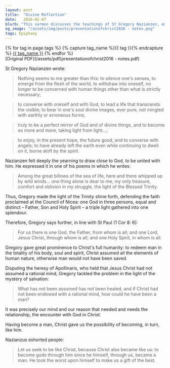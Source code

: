 ```yaml
---
layout: post
title:  "Divine Reflection"
date:   2016-02-07
blurb: "This sermon discusses the teachings of St Gregory Nazianzen, emphasizing the importance of introspection and connection with God. It highlights the belief in the Trinity and the full humanity of Christ. The sermon encourages us to strive to be like Christ, as he became like us."
og_image: "/assets/img/posts/presentationofchrist2016 - notes.png"
tags: Epiphany
---    
```

<div class="tag-pills">
  {% for tag in page.tags %}
    {% capture tag_name %}{{ tag }}{% endcapture %}
    <a href="{{ site.baseurl }}/tag/{{ tag_name }}" class="tag-pill">{{ tag_name }}</a>
  {% endfor %}
</div>
[Original PDF](/assets/pdf/presentationofchrist2016 - notes.pdf)

St Gregory Nazianzen wrote:

> Nothing seems to me greater than this: to silence one's senses, to emerge from the flesh of the world, to withdraw into oneself, no longer to be concerned with human things other than what is strictly necessary;

> to converse with oneself and with God, to lead a life that transcends the visible; to bear in one's soul divine images, ever pure, not mingled with earthly or erroneous forms;

> truly to be a perfect mirror of God and of divine things, and to become so more and more, taking light from light…;

> to enjoy, in the present hope, the future good, and to converse with angels; to have already left the earth even while continuing to dwell on it, borne aloft by the spirit.

Nazianzen felt deeply the yearning to draw close to God, to be united with him. He expressed it in one of his poems in which he writes:

> Among the great billows of the sea of life, here and there whipped up by wild winds… one thing alone is dear to me, my only treasure, comfort and oblivion in my struggle, the light of the Blessed Trinity.

Thus, Gregory made the light of the Trinity shine forth, defending the faith proclaimed at the Council of Nicea: one God in three persons, equal and distinct – Father, Son and Holy Spirit – a triple light gathered into one splendour.

Therefore, Gregory says further, in line with St Paul (1 Cor 8: 6): 

> For us there is one God, the Father, from whom is all; and one Lord, Jesus Christ, through whom is all; and one Holy Spirit, in whom is all.

Gregory gave great prominence to Christ's full humanity: to redeem man in the totality of his body, soul and spirit, Christ assumed all the elements of human nature, otherwise man would not have been saved.

Disputing the heresy of Apollinaris, who held that Jesus Christ had not assumed a rational mind, Gregory tackled the problem in the light of the mystery of salvation:

> What has not been assumed has not been healed, and if Christ had not been endowed with a rational mind, how could he have been a man?

It was precisely our mind and our reason that needed and needs the relationship, the encounter with God in Christ.

Having become a man, Christ gave us the possibility of becoming, in turn, like him.

Nazianzus exhorted people:

> Let us seek to be like Christ, because Christ also became like us: to become gods through him since he himself, through us, became a man. He took the worst upon himself to make us a gift of the best.
